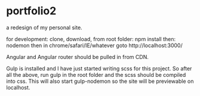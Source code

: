 # portfolio2

a redesign of my personal site.


for development:
clone,
download,
from root folder: npm install
then: nodemon
then in chrome/safari/IE/whatever goto http://localhost:3000/

Angular and Angular router should be pulled in from CDN.

Gulp is installed and I have just started writing scss for this project. So after all the above, run gulp in the root folder and the scss should be compiled into css. This will also start gulp-nodemon so the site will be previewable on localhost.
